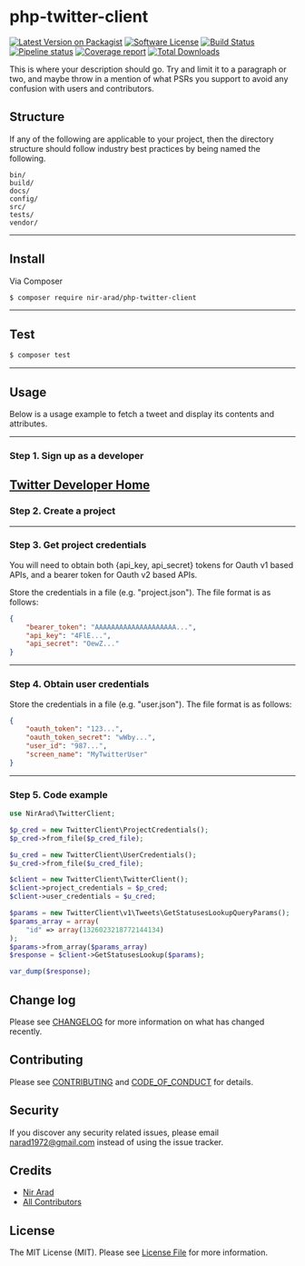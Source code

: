 # php-twitter-client

[![Latest Version on Packagist][ico-version]][link-packagist]
[![Software License][ico-license]](LICENSE.md)
[![Build Status][ico-gitlab-build]][link-gitlab-build]
[![Pipeline status][ico-gitlab-pipeline]][link-gitlab-pipeline]
[![Coverage report][ico-gitlab-cov]][link-gitlab-cov]
[![Total Downloads][ico-downloads]][link-downloads]
<!-- [![Coverage Status][ico-scrutinizer]][link-scrutinizer] -->
<!-- [![Quality Score][ico-code-quality]][link-code-quality] -->

This is where your description should go. Try and limit it to a paragraph or two, and maybe throw in a mention of what PSRs you support to avoid any confusion with users and contributors.

## Structure

If any of the following are applicable to your project, then the directory structure should follow industry best practices by being named the following.

```
bin/        
build/
docs/
config/
src/
tests/
vendor/
```

---
## Install

Via Composer

``` bash
$ composer require nir-arad/php-twitter-client
```

---
## Test

``` bash
$ composer test
```

---
## Usage

Below is a usage example to fetch a tweet and display its contents and attributes.

---
### Step 1. Sign up as a developer

[Twitter Developer Home](https://developer.twitter.com/)
---
### Step 2. Create a project
---
### Step 3. Get project credentials

You will need to obtain both {api_key, api_secret} tokens for Oauth v1 based APIs, and a bearer token for Oauth v2 based APIs.

Store the credentials in a file (e.g. "project.json"). The file format is as follows:

``` json
{
    "bearer_token": "AAAAAAAAAAAAAAAAAAAA...",
    "api_key": "4FlE...",
    "api_secret": "OewZ..."
}
```
---
### Step 4. Obtain user credentials

Store the credentials in a file (e.g. "user.json"). The file format is as follows:
``` json
{
    "oauth_token": "123...",
    "oauth_token_secret": "wWby...",
    "user_id": "987...",
    "screen_name": "MyTwitterUser"
}
```
---
### Step 5. Code example


``` php
use NirArad\TwitterClient;

$p_cred = new TwitterClient\ProjectCredentials();
$p_cred->from_file($p_cred_file);

$u_cred = new TwitterClient\UserCredentials();
$u_cred->from_file($u_cred_file);

$client = new TwitterClient\TwitterClient();
$client->project_credentials = $p_cred;
$client->user_credentials = $u_cred;

$params = new TwitterClient\v1\Tweets\GetStatusesLookupQueryParams();
$params_array = array(
    "id" => array(1326023218772144134)
);
$params->from_array($params_array)
$response = $client->GetStatusesLookup($params);

var_dump($response);

```

## Change log

Please see [CHANGELOG](CHANGELOG.md) for more information on what has changed recently.

## Contributing

Please see [CONTRIBUTING](CONTRIBUTING.md) and [CODE_OF_CONDUCT](CODE_OF_CONDUCT.md) for details.

## Security

If you discover any security related issues, please email narad1972@gmail.com instead of using the issue tracker.

## Credits

- [Nir Arad][link-author]
- [All Contributors][link-contributors]

## License

The MIT License (MIT). Please see [License File](LICENSE.md) for more information.

<!-- Packagist -->
[ico-version]: https://img.shields.io/packagist/v/nir-arad/php-twitter-client.svg?style=flat-square
[link-packagist]: https://packagist.org/packages/nir-arad/php-twitter-client

<!-- License -->
[ico-license]: https://img.shields.io/badge/license-MIT-brightgreen.svg?style=flat-square

<!-- Build -->
[ico-gitlab-build]: https://img.shields.io/gitlab/pipeline/narad1972/php-twitter-client/master
[link-gitlab-build]: https://gitlab.com/narad1972/php-twitter-client/-/releases

<!-- Pipeline status -->
[ico-gitlab-pipeline]: https://gitlab.com/narad1972/php-twitter-client/badges/master/pipeline.svg
[link-gitlab-pipeline]: https://gitlab.com/narad1972/php-twitter-client/commits/master

<!-- Coverage -->
<!-- [ico-scrutinizer]: https://img.shields.io/scrutinizer/coverage/g/narad1972/php-twitter-client.svg?style=flat-square -->
<!-- [link-scrutinizer]: https://scrutinizer-ci.com/g/narad1972/php-twitter-client/code-structure -->

[ico-gitlab-cov]: https://gitlab.com/narad1972/php-twitter-client/badges/master/coverage.svg
[link-gitlab-cov]: https://gitlab.com/narad1972/php-twitter-client/-/graphsmaster/charts

<!-- Quality -->
[ico-code-quality]: https://img.shields.io/scrutinizer/g/narad1972/php-twitter-client.svg?style=flat-square
[link-code-quality]: https://scrutinizer-ci.com/g/narad1972/php-twitter-client

<!-- Downloads -->
[ico-downloads]: https://img.shields.io/packagist/dt/narad1972/php-twitter-client.svg?style=flat-square
[link-downloads]: https://packagist.org/packages/narad1972/php-twitter-client

<!-- Credits -->
[link-author]: https://gitlab.com/narad1972
[link-contributors]: https://gitlab.com/narad1972/php-twitter-client/-/graphs/master
